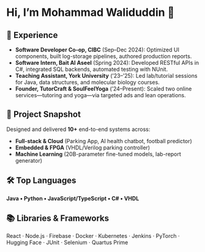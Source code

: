 # Hi, I’m Mohammad Waliduddin 👋

## 💼 Experience
- **Software Developer Co-op, CIBC** (Sep–Dec 2024): Optimized UI components, built log-storage pipelines, authored production reports.  
- **Software Intern, Bait Al Aseel** (Spring 2024): Developed RESTful APIs in C#, integrated SQL backends, automated testing with NUnit.  
- **Teaching Assistant, York University** (’23–’25): Led lab/tutorial sessions for Java, data structures, and molecular biology courses.  
- **Founder, TutorCraft & SoulFeelYoga** (’24–Present): Scaled two online services—tutoring and yoga—via targeted ads and lean operations.

## 🚀 Project Snapshot
Designed and delivered **10+** end-to-end systems across:
- **Full-stack & Cloud** (Parking App, AI health chatbot, football predictor)  
- **Embedded & FPGA** (VHDL/Verilog parking controller)  
- **Machine Learning** (20B-parameter fine-tuned models, lab-report generator)

## 🛠️ Top Languages
**Java • Python • JavaScript/TypeScript • C# • VHDL**

## 📚 Libraries & Frameworks
React · Node.js · Firebase · Docker · Kubernetes · Jenkins · PyTorch · Hugging Face · JUnit · Selenium · Quartus Prime
